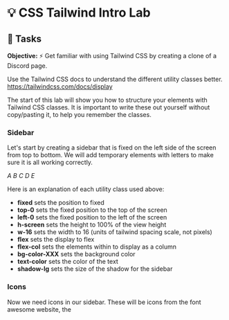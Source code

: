 # 💡 CSS Tailwind Intro Lab

## 🎯 Tasks

**Objective:** ⚡️ Get familiar with using Tailwind CSS by creating a clone of a Discord page.

Use the Tailwind CSS docs to understand the different utility classes better.
https://tailwindcss.com/docs/display

The start of this lab will show you how to structure your elements with Tailwind CSS classes. It is important to write these out yourself without copy/pasting it, to help you remember the classes. 

### Sidebar

Let's start by creating a sidebar that is fixed on the left side of the screen from top to bottom. We will add temporary elements with letters to make sure it is all working correctly.

<div class="fixed top-0 left-0 h-screen w-16 flex flex-col bg-gray-900 text-white shadow-lg">
    <i>A</i>
    <i>B</i>
    <i>C</i>
    <i>D</i>
    <i>E</i>
</div>

Here is an explanation of each utility class used above:
- **fixed** sets the position to fixed
- **top-0** sets the fixed position to the top of the screen
- **left-0** sets the fixed position to the left of the screen
- **h-screen** sets the height to 100% of the view height
- **w-16** sets the width to 16 (units of tailwind spacing scale, not pixels)
- **flex** sets the display to flex
- **flex-col** sets the elements within to display as a column
- **bg-color-XXX** sets the background color
- **text-color** sets the color of the text
- **shadow-lg** sets the size of the shadow for the sidebar

### Icons

Now we need icons in our sidebar. These will be icons from the font awesome website, the <script> tag in the <head> of the document will allow these icons to be used. Inside the sidebar <div>, each icon will have its own <div> and an <i> element which will have a class from the font awesome website to fetch the icon.

Here are the classes necessary for the first icon, the discord logo. 

    <div class="relative flex items-center justify-center h-12 w-12 my-2 mx-auto shadow-lg bg-blue-800 text-white rounded-full">
        <i class="fa-brands fa-discord"></i>
    </div>

Once you have that icon, complete the rest of the icons with the same classes, except for the colors. the background color should be gray-800, with a text color of green-600.

Here is an explanation of all the new utility classes used:
- **relative** sets the position to relative
- **items-center** aligns items along the center of the containers cross axis
- **justify-center** justifies items along the center of the containers main axis
- **h-12 & w-12** sets height and width to make a square icon
- **my-2** sets both margins on the y-axis to 2
- **mx-auto** sets both margins on the x-axis to auto
- **rounded-full** rounds the edges of the element, full make a full circle (on square width/height elements)


### Transitions

Now that we have our icons displayed, we can add transitions to show the user when they are hovering over an icon. There are many different transitions we can add with Tailwind CSS fully installed, however with this project using the Tailwind CDN, our options are limited. Therefore we will only be changing the colors of the icon when hovering. 

To set a class to respond to a condition like hovering, you add the appropriate keyword before the class with a colon (:). An example for an element with a white background that changes to a black background when hovering would be "bg-white hover:bg-black"

For our main icons (not the blue discord logo), we have a gray background with green text/icon logo. Let's set the icons to change to a green-600 background with white text when hovering the mouse over it. For the discord logo icon, we can reverse the colors to a white background and text color of blue-800. We'll also need to set some classes for the transition effects. There are many options, but we will set the following classes for each icon:
- transition-all
- duration-300
- ease-linear

Here's the explanation for the new classes:
- **hover:bg-color-XXX** sets background color when hovering over element
- **hover:text-color** sets text color when hovering over element
- **transition-all** specifies which properties should transition
- **duration-XXX** set the transition duration of the element in milliseconds (e.g. duration-300)
- **ease-linear** sets the easing curve of the transition


### Main Content Area

Use what you've learned, and the Tailwind Docs, to fill out the main content area. There should be a: 

Heading section, with a maind heading and sub-heading, such as Discord, Onja Discord Server.

List of messages, with a user profile picture, username, and message

Input field at the bottom of the screen to send a new message to the server (does not need to be functional).

### Bonus features

- Using the given colors from tailwind does not match Discord completely. Create custom CSS classes in a CSS file to use matching colors

    Discord primary color: #202225
            secondary color: #2f3136
            tertiary color: #36393f

    Example: 
        CSS File

        .bg-primary {
            background-color: #202225;
        }

        HTML/Tailwind
        class="other classes... bg-primary ...other classes"

- 
